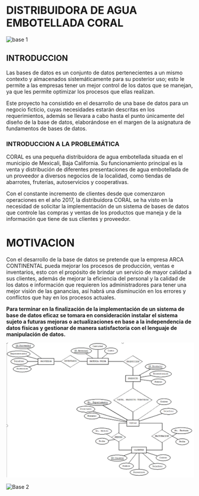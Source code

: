 # DISTRIBUIDORA DE AGUA EMBOTELLADA CORAL

![base 1](https://github.com/GilbertoGarcia/Distribuidora-de-Agua-Embotellada-Coral/blob/master/Producto%20base%201.1.png)

## INTRODUCCION

Las bases de datos es un conjunto de datos pertenecientes a un mismo contexto y almacenados sistemáticamente para su posterior uso; 
esto le permite a las empresas tener un mejor control de los datos que se manejan, ya que les permite optimizar los procesos que ellas realizan. 

Este proyecto ha consistido en el desarrollo de una base de datos para un negocio ficticio, cuyas necesidades estarán descritas en los requerimientos, además se llevara a cabo hasta el punto únicamente del diseño de la base de datos, elaborándose en el margen de la asignatura de fundamentos de bases de datos.

### INTRODUCCION A LA PROBLEMÁTICA

CORAL es una pequeña distribuidora de agua embotellada situada en el municipio de Mexicali, Baja California. Su funcionamiento principal es la venta y distribución de diferentes presentaciones de agua embotellada de un proveedor a diversos negocios de la localidad, como tiendas de abarrotes, fruterías, autoservicios y cooperativas. 

Con el constante incremento de clientes desde que comenzaron operaciones en el año 2017, la distribuidora CORAL se ha visto en la necesidad de solicitar la implementación de un sistema de bases de datos que controle las compras y ventas de los productos que maneja y de la información que tiene de sus clientes y proveedor.



# MOTIVACION

Con el desarrollo de la base de datos se pretende que la empresa ARCA CONTINENTAL pueda mejorar los procesos de producción, ventas e inventarios, esto con el propósito de brindar un servicio de mayor calidad a sus clientes, además de mejorar la eficiencia del personal y la calidad de los datos e información que requieren los administradores para tener una mejor visión de las ganancias, así habrá una disminución en los errores y conflictos que hay en los procesos actuales.

**Para terminar en la finalización de la implementación de un sistema de base de datos eficaz se tomara en consideración instalar el sistema sujeto a futuras mejoras o actualizaciones en base a la independencia de datos físicas y gestionar de manera satisfactoria con el lenguaje de manipulación de datos.**



![Diagrama E-R](https://github.com/GilbertoGarcia/Avance_1/blob/master/gil.png)

![Base 2](https://github.com/GilbertoGarcia/Distribuidora-de-Agua-Embotellada-Coral/blob/master/Producto%20base%202.png)
